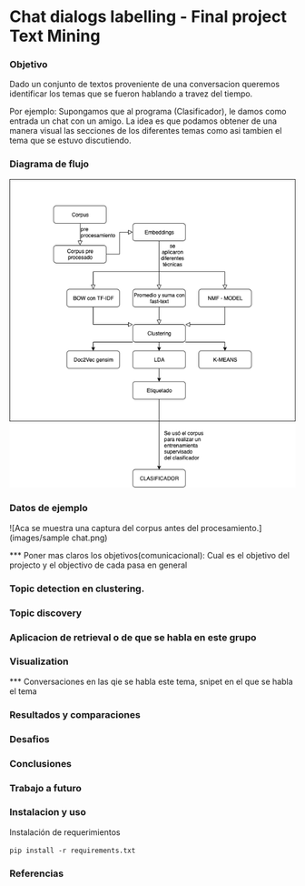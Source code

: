 # Chat dialogs labelling - Final project Text Mining

### Objetivo

Dado un conjunto de textos proveniente de una conversacion queremos identificar los temas que se fueron hablando a travez del tiempo.

Por ejemplo: Supongamos que al programa (Clasificador), le damos como entrada un chat con un amigo. La idea es que podamos obtener de una manera visual las secciones de los diferentes temas como asi tambien el tema que se estuvo discutiendo.

### Diagrama de flujo

![](images/flujo.png)


### Datos de ejemplo

![Aca se muestra una captura del corpus antes del procesamiento.](images/sample chat.png)


*** Poner mas claros los objetivos(comunicacional): Cual es el objetivo del projecto y el objectivo de cada pasa en general

### Topic detection en clustering.

### Topic discovery

### Aplicacion de retrieval o de que se habla en este grupo

### Visualization

*** Conversaciones en las qie se habla este tema, snipet en el que se habla el tema

### Resultados y comparaciones

### Desafios

### Conclusiones

### Trabajo a futuro

### Instalacion y uso

Instalación de requerimientos

`pip install -r requirements.txt`

### Referencias
